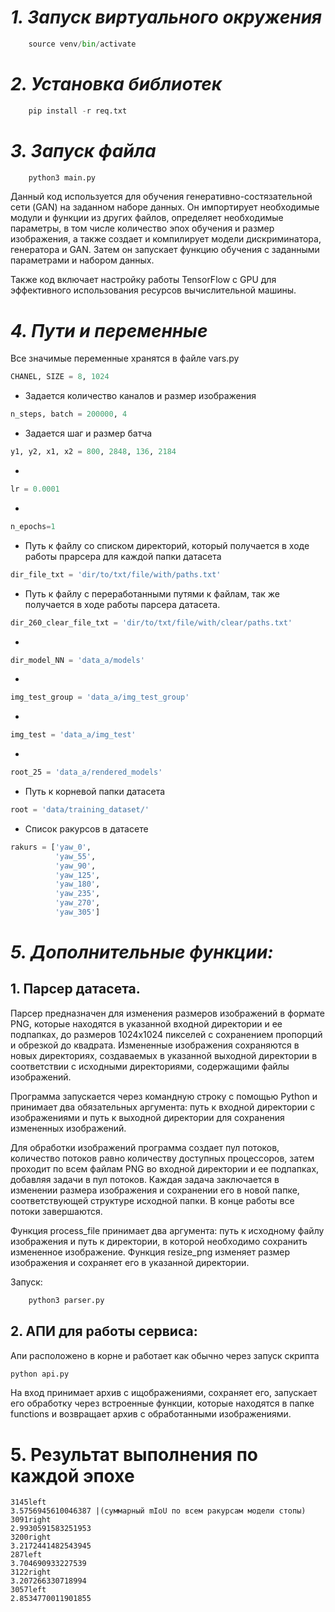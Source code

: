 # *1. Запуск виртуального окружения*
```python
    source venv/bin/activate
```
# *2. Установка библиотек*
```python
    pip install -r req.txt
```
# *3. Запуск файла*
```python
    python3 main.py
```
Данный код используется для обучения генеративно-состязательной сети (GAN) на заданном наборе данных. Он импортирует необходимые модули и функции из других файлов, определяет необходимые параметры, в том числе количество эпох обучения и размер изображения, а также создает и компилирует модели дискриминатора, генератора и GAN. Затем он запускает функцию обучения с заданными параметрами и набором данных.

Также код включает настройку работы TensorFlow с GPU для эффективного использования ресурсов вычислительной машины.

# *4. Пути и переменные*

Все значимые переменные хранятся в файле vars.py


```python
CHANEL, SIZE = 8, 1024
```
- Задается количество каналов и размер изображения
```python
n_steps, batch = 200000, 4
```
- Задается шаг и размер батча
```python
y1, y2, x1, x2 = 800, 2848, 136, 2184
```
- 
```python
lr = 0.0001
```
- 
```python
n_epochs=1
```
- Путь к файлу со списком директорий, который получается в ходе работы прарсера для каждой папки датасета
```python
dir_file_txt = 'dir/to/txt/file/with/paths.txt'
```
- Путь к файлу с переработанными путями к файлам, так же получается в ходе работы парсера датасета.
```python
dir_260_clear_file_txt = 'dir/to/txt/file/with/clear/paths.txt'
```
- 
```python
dir_model_NN = 'data_a/models'
```
- 
```python
img_test_group = 'data_a/img_test_group'
```
- 
```python
img_test = 'data_a/img_test'
```
- 
```python
root_25 = 'data_a/rendered_models'
```
- Путь к корневой папки датасета
```python
root = 'data/training_dataset/'
```

- Список ракурсов в датасете
```python
rakurs = ['yaw_0',
          'yaw_55',
          'yaw_90',
          'yaw_125',
          'yaw_180',
          'yaw_235',
          'yaw_270',
          'yaw_305']
```
# *5. Дополнительные функции:*

## 1. Парсер датасета.
Парсер предназначен для изменения размеров изображений в формате PNG, которые находятся в указанной входной директории и ее подпапках, до размеров 1024х1024 пикселей с сохранением пропорций и обрезкой до квадрата. Измененные изображения сохраняются в новых директориях, создаваемых в указанной выходной директории в соответствии с исходными директориями, содержащими файлы изображений.

Программа запускается через командную строку с помощью Python и принимает два обязательных аргумента: путь к входной директории с изображениями и путь к выходной директории для сохранения измененных изображений.

Для обработки изображений программа создает пул потоков, количество потоков равно количеству доступных процессоров, затем проходит по всем файлам PNG во входной директории и ее подпапках, добавляя задачи в пул потоков. Каждая задача заключается в изменении размера изображения и сохранении его в новой папке, соответствующей структуре исходной папки. В конце работы все потоки завершаются.

Функция process_file принимает два аргумента: путь к исходному файлу изображения и путь к директории, в которой необходимо сохранить измененное изображение. Функция resize_png изменяет размер изображения и сохраняет его в указанной директории.

Запуск:
```python
    python3 parser.py
```
## 2. АПИ для работы сервиса:
Апи расположено в корне и работает как обычно через запуск скрипта 
```python
python api.py
```
На вход принимает архив с ищображениями, сохраняет его, запускает его обработку через встроенные функции, которые находятся в папке functions и возвращает архив с обработанными изображениями.
# 5. Результат выполнения по каждой эпохе
```
3145left
3.5756945610046387 |(суммарный mIoU по всем ракурсам модели стопы)
3091right
2.9930591583251953
3200right
3.2172441482543945
287left
3.704690933227539
3122right
3.207266330718994
3057left
2.8534770011901855
```
